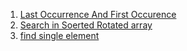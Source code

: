 1. [Last Occurrence And First Occurence](https://github.com/Maniabhishek/Data-Structure-And-Algorithm/blob/main/9.BinarySearch/e.firstAndLastOccurrences.md)
2. [Search in Soerted Rotated array](https://github.com/Maniabhishek/Data-Structure-And-Algorithm/blob/main/9.BinarySearch/g.searchInSortedRotatedArray2.md)
3. [find single element](https://github.com/Maniabhishek/Data-Structure-And-Algorithm/blob/main/9.BinarySearch/j.findSingleElement.md)
